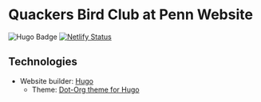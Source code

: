 # Quackers Bird Club at Penn Website

![Hugo Badge](https://img.shields.io/badge/Hugo-DF4078?logo=hugo&logoColor=fff&style=flat)
[![Netlify Status](https://api.netlify.com/api/v1/badges/53f7e8ee-0a29-4d33-ba6e-bec5a1a44456/deploy-status)](https://app.netlify.com/sites/quackersbirdclub/deploys)

## Technologies

- Website builder: [Hugo](https://gohugo.io)
    - Theme: [Dot-Org theme for Hugo](https://github.com/cncf/dot-org-hugo-theme)
